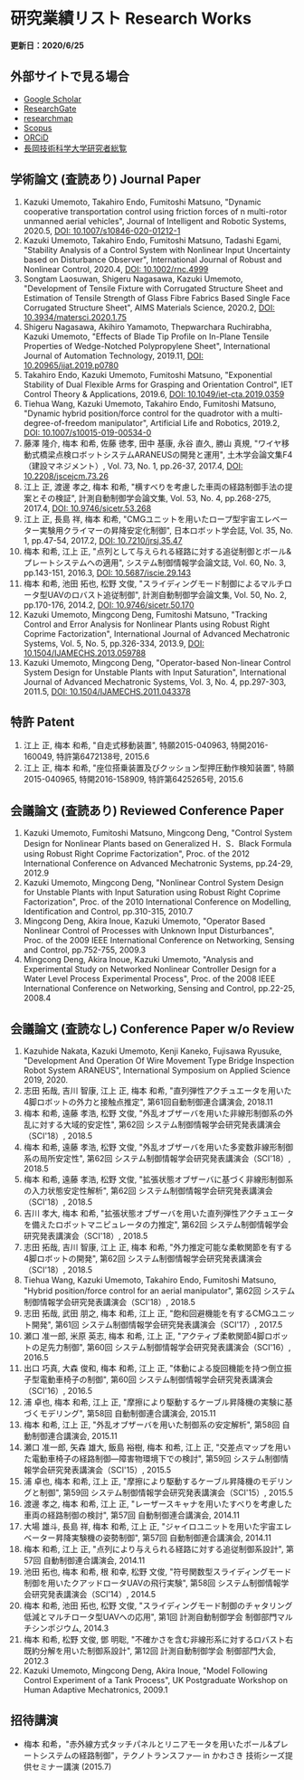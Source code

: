 # 研究業績リスト Research Works

**更新日：2020/6/25**

## 外部サイトで見る場合

* [Google Scholar](https://scholar.google.com/citations?user=oc6Y-GEAAAAJ&hl=ja)
* [ResearchGate](https://www.researchgate.net/profile/Kazuki_Umemoto2)
* [researchmap](https://researchmap.jp/kumemoto/)
* [Scopus](https://www.scopus.com/authid/detail.uri?authorId=24538065500)
* [ORCiD](https://orcid.org/0000-0002-1148-4114)
* [長岡技術科学大学研究者総覧](https://souran.nagaokaut.ac.jp/view?l=ja&u=100000683)

## 学術論文 (査読あり) Journal Paper

1. Kazuki Umemoto, Takahiro Endo, Fumitoshi Matsuno, "Dynamic cooperative transportation control using friction forces of n multi-rotor unmanned aerial vehicles", Journal of Intelligent and Robotic Systems, 2020.5, [DOI: 10.1007/s10846-020-01212-1](https://doi.org/10.1007/s10846-020-01212-1)
1. Kazuki Umemoto, Takahiro Endo, Fumitoshi Matsuno, Tadashi Egami, "Stability Analysis of a Control System with Nonlinear Input Uncertainty based on Disturbance Observer", International Journal of Robust and Nonlinear Control, 2020.4, [DOI: 10.1002/rnc.4999](https://doi.org/10.1002/rnc.4999)
1. Songtam Laosuwan, Shigeru Nagasawa, Kazuki Umemoto, "Development of Tensile Fixture with Corrugated Structure Sheet and Estimation of Tensile Strength of Glass Fibre Fabrics Based Single Face Corrugated Structure Sheet", AIMS Materials Science, 2020.2, [DOI: 10.3934/matersci.2020.1.75](https://doi.org/10.3934/matersci.2020.1.75)
1. Shigeru Nagasawa, Akihiro Yamamoto, Thepwarchara Ruchirabha, Kazuki Umemoto, "Effects of Blade Tip Profile on In-Plane Tensile Properties of Wedge-Notched Polypropylene Sheet", International Journal of Automation Technology, 2019.11, [DOI: 10.20965/ijat.2019.p0780](https://doi.org/10.20965/ijat.2019.p0780)
1. Takahiro Endo, Kazuki Umemoto, Fumitoshi Matsuno, "Exponential Stability of Dual Flexible Arms for Grasping and Orientation Control", IET Control Theory & Applications, 2019.6, [DOI: 10.1049/iet-cta.2019.0359](https://doi.org/10.1049/iet-cta.2019.0359)
1. Tiehua Wang, Kazuki Umemoto, Takahiro Endo, Fumitoshi Matsuno, "Dynamic hybrid position/force control for the quadrotor with a multi-degree-of-freedom manipulator", Artificial Life and Robotics, 2019.2, [DOI: 10.1007/s10015-019-00534-0](https://doi.org/10.1007/s10015-019-00534-0)
1. 藤澤 隆介, 梅本 和希, 佐藤 徳孝, 田中 基康, 永谷 直久, 勝山 真規, "ワイヤ移動式橋梁点検ロボットシステムARANEUSの開発と運用", 土木学会論文集F4（建設マネジメント）, Vol. 73, No. 1, pp.26-37, 2017.4, [DOI: 10.2208/jscejcm.73.26](https://doi.org/10.2208/jscejcm.73.26)
1. 江上 正, 渡邊 孝之, 梅本 和希, "横すべりを考慮した車両の経路制御手法の提案とその検証", 計測自動制御学会論文集, Vol. 53, No. 4, pp.268-275, 2017.4, [DOI: 10.9746/sicetr.53.268](https://doi.org/10.9746/sicetr.53.268)
1. 江上 正, 長島 祥, 梅本 和希, "CMGユニットを用いたロープ型宇宙エレベーター実験用クライマーの昇降安定化制御", 日本ロボット学会誌, Vol. 35, No. 1, pp.47-54, 2017.2, [DOI: 10.7210/jrsj.35.47](https://doi.org/10.7210/jrsj.35.47)
1. 梅本 和希, 江上 正, "点列として与えられる経路に対する追従制御とボール&プレートシステムへの適用", システム制御情報学会論文誌, Vol. 60, No. 3, pp.143-151, 2016.3, [DOI: 10.5687/iscie.29.143](https://doi.org/10.5687/iscie.29.143)
1. 梅本 和希, 池田 拓也, 松野 文俊, "スライディングモード制御によるマルチロータ型UAVのロバスト追従制御", 計測自動制御学会論文集, Vol. 50, No. 2, pp.170-176, 2014.2, [DOI: 10.9746/sicetr.50.170](https://doi.org/10.9746/sicetr.50.170)
1. Kazuki Umemoto, Mingcong Deng, Fumitoshi Matsuno, "Tracking Control and Error Analysis for Nonlinear Plants using Robust Right Coprime Factorization", International Journal of Advanced Mechatronic Systems, Vol. 5, No. 5, pp.326-334, 2013.9, [DOI: 10.1504/IJAMECHS.2013.059788](https://doi.org/10.1504/IJAMECHS.2013.059788)
1. Kazuki Umemoto, Mingcong Deng, "Operator-based Non-linear Control System Design for Unstable Plants with Input Saturation", International Journal of Advanced Mechatronic Systems, Vol. 3, No. 4, pp.297-303, 2011.5, [DOI: 10.1504/IJAMECHS.2011.043378](https://doi.org/10.1504/IJAMECHS.2011.043378)

## 特許 Patent

1. 江上 正, 梅本 和希, "自走式移動装置", 特願2015-040963, 特開2016-160049, 特許第6472138号, 2015.6
1. 江上 正, 梅本 和希, "座位搭乗装置及びクッション型押圧動作検知装置", 特願2015-040965, 特開2016-158909, 特許第6425265号, 2015.6

## 会議論文 (査読あり) Reviewed Conference Paper

1. Kazuki Umemoto, Fumitoshi Matsuno, Mingcong Deng, "Control System Design for Nonlinear Plants based on Generalized H．S．Black Formula using Robust Right Coprime Factorization", Proc. of the 2012 International Conference on Advanced Mechatronic Systems, pp.24-29, 2012.9
2. Kazuki Umemoto, Mingcong Deng, "Nonlinear Control System Design for Unstable Plants with Input Saturation using Robust Right Coprime Factorization", Proc. of the 2010 International Conference on Modelling, Identification and Control, pp.310-315, 2010.7
3. Mingcong Deng, Akira Inoue, Kazuki Umemoto, "Operator Based Nonlinear Control of Processes with Unknown Input Disturbances", Proc. of the 2009 IEEE International Conference on Networking, Sensing and Control, pp.752-755, 2009.3
4. Mingcong Deng, Akira Inoue, Kazuki Umemoto, "Analysis and Experimental Study on Networked Nonlinear Controller Design for a Water Level Process Experimental Process", Proc. of the 2008 IEEE International Conference on Networking, Sensing and Control, pp.22-25, 2008.4

## 会議論文 (査読なし) Conference Paper w/o Review

1. Kazuhide Nakata, Kazuki Umemoto, Kenji Kaneko, Fujisawa Ryusuke, "Development And Operation Of Wire Movement Type Bridge Inspection Robot System ARANEUS", International Symposium on Applied Science 2019, 2020.
2. 志田 拓哉, 吉川 智康, 江上 正, 梅本 和希, "直列弾性アクチュエータを用いた4脚ロボットの外力と接触点推定", 第61回自動制御連合講演会, 2018.11
3. 梅本 和希, 遠藤 孝浩, 松野 文俊, "外乱オブザーバを用いた非線形制御系の外乱に対する大域的安定性", 第62回 システム制御情報学会研究発表講演会（SCI'18）, 2018.5
4. 梅本 和希, 遠藤 孝浩, 松野 文俊, "外乱オブザーバを用いた多変数非線形制御系の局所安定性", 第62回 システム制御情報学会研究発表講演会（SCI'18）, 2018.5
5. 梅本 和希, 遠藤 孝浩, 松野 文俊, "拡張状態オブザーバに基づく非線形制御系の入力状態安定性解析", 第62回 システム制御情報学会研究発表講演会（SCI'18）, 2018.5
6. 吉川 孝大, 梅本 和希, "拡張状態オブザーバを用いた直列弾性アクチュエータを備えたロボットマニピュレータの力推定", 第62回 システム制御情報学会研究発表講演会（SCI'18）, 2018.5
7. 志田 拓哉, 吉川 智康, 江上 正, 梅本 和希, "外力推定可能な柔軟関節を有する4脚ロボットの開発", 第62回 システム制御情報学会研究発表講演会（SCI'18）, 2018.5
8. Tiehua Wang, Kazuki Umemoto, Takahiro Endo, Fumitoshi Matsuno, "Hybrid position/force control for an aerial manipulator", 第62回 システム制御情報学会研究発表講演会（SCI'18）, 2018.5
9. 志田 拓哉, 武田 朋之, 梅本 和希, 江上 正, "飽和回避機能を有するCMGユニット開発", 第61回 システム制御情報学会研究発表講演会（SCI'17）, 2017.5
10. 瀬口 准一郎, 米原 英志, 梅本 和希, 江上 正, "アクティブ柔軟関節4脚ロボットの足先力制御", 第60回 システム制御情報学会研究発表講演会（SCI'16）, 2016.5
11. 出口 巧真, 大森 俊和, 梅本 和希, 江上 正, "体動による旋回機能を持つ倒立振子型電動車椅子の制御", 第60回 システム制御情報学会研究発表講演会（SCI'16）, 2016.5
12. 浦 卓也, 梅本 和希, 江上 正, "摩擦により駆動するケーブル昇降機の実験に基づくモデリング", 第58回 自動制御連合講演会, 2015.11
13. 梅本 和希, 江上 正, "外乱オブザーバを用いた制御系の安定解析", 第58回 自動制御連合講演会, 2015.11
14. 瀬口 准一郎, 矢森 雄大, 飯島 裕樹, 梅本 和希, 江上 正, "交差点マップを用いた電動車椅子の経路制御―障害物環境下での検討", 第59回 システム制御情報学会研究発表講演会（SCI'15）, 2015.5
15. 浦 卓也, 梅本 和希, 江上 正, "摩擦により駆動するケーブル昇降機のモデリングと制御", 第59回 システム制御情報学会研究発表講演会（SCI'15）, 2015.5
16. 渡邊 孝之, 梅本 和希, 江上 正, "レーザースキャナを用いたすべりを考慮した車両の経路制御の検討", 第57回 自動制御連合講演会, 2014.11
17. 大場 雄斗, 長島 祥, 梅本 和希, 江上 正, "ジャイロユニットを用いた宇宙エレベーター昇降実験機の姿勢制御", 第57回 自動制御連合講演会, 2014.11
18. 梅本 和希, 江上 正, "点列により与えられる経路に対する追従制御系設計", 第57回 自動制御連合講演会, 2014.11
19. 池田 拓也, 梅本 和希, 根 和幸, 松野 文俊, "符号関数型スライディングモード制御を用いたクアッドロータUAVの飛行実験", 第58回 システム制御情報学会研究発表講演会（SCI’14）, 2014.5
20. 梅本 和希, 池田 拓也, 松野 文俊, "スライディングモード制御のチャタリング低減とマルチロータ型UAVへの応用", 第1回 計測自動制御学会 制御部門マルチシンポジウム, 2014.3
21. 梅本 和希, 松野 文俊, 鄧 明聡, "不確かさを含む非線形系に対するロバスト右既約分解を用いた制御系設計", 第12回 計測自動制御学会 制御部門大会, 2012.3
22. Kazuki Umemoto, Mingcong Deng, Akira Inoue, "Model Following Control Experiment of a Tank Process", UK Postgraduate Workshop on Human Adaptive Mechatronics, 2009.1

## 招待講演

* 梅本 和希，"赤外線方式タッチパネルとリニアモータを用いたボール&プレートシステムの経路制御"，テクノトランスファ― in かわさき 技術シーズ提供セミナー講演 (2015.7)

